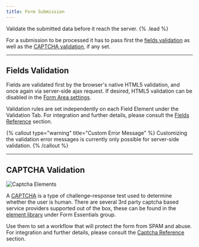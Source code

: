```yaml
---
title: Form Submission
---
```


Validate the submitted data before it reach the server. {% .lead %}

For a submission to be processed it has to pass first the [fields validation](#fields-validation) as well as the [CAPTCHA validation](#captcha-validation), if any set.

---

## Fields Validation

Fields are validated first by the browser's native HTML5 validation, and once again via server-side ajax request. If desired, HTML5 validation can be disabled in the [Form Area settings](form-area#settings).

Validation rules are set independently on each Field Element under the Validation Tab. For integration and further details, please consult the [Fields Reference](fields) section.

{% callout type="warning" title="Custom Error Message" %}
Customizing the validation error messages is currently only possible for server-side validation.
{% /callout %}

---

## CAPTCHA Validation

![Captcha Elements](/assets/ytp/forms/captcha/elements.webp)

A [CAPTCHA](http://www.captcha.net) is a type of challenge–response test used to determine whether the user is human. There are several 3rd party captcha based service providers supported out of the box, these can be found in the [element library](https://yootheme.com/support/yootheme-pro/joomla/element-library) under Form Essentials group.

Use them to set a workflow that will protect the form from SPAM and abuse. For integration and further details, please consult the [Captcha Reference](captcha) section.
